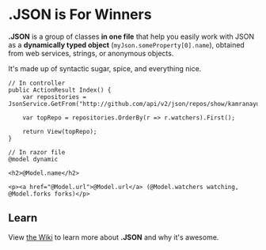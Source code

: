 ﻿.JSON is For Winners
====================

**.JSON** is a group of classes **in one file** that help you easily work with JSON as a **dynamically typed object** (`myJson.someProperty[0].name`), obtained from web services, strings, or anonymous objects.

It's made up of syntactic sugar, spice, and everything nice.
	
	// In controller
	public ActionResult Index() {
		var repositories = JsonService.GetFrom("http://github.com/api/v2/json/repos/show/kamranayub").repositories;
		
		var topRepo = repositories.OrderBy(r => r.watchers).First();
		
		return View(topRepo);
	}
	
	// In razor file
	@model dynamic
	
	<h2>@Model.name</h2>
	
	<p><a href="@Model.url">@Model.url</a> (@Model.watchers watching, @Model.forks forks)</p>

## Learn

View [the Wiki](https://github.com/kamranayub/.JSON/wiki) to learn more about **.JSON** and why it's awesome.
